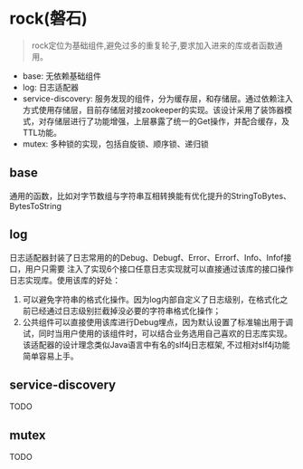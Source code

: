 # rock(磐石)
> rock定位为基础组件,避免过多的重复轮子,要求加入进来的库或者函数通用。
- base: 无依赖基础组件
- log: 日志适配器
- service-discovery: 服务发现的组件，分为缓存层，和存储层。通过依赖注入方式使用存储层，目前存储层对接zookeeper的实现。该设计采用了装饰器模式，对存储层进行了功能增强，上层暴露了统一的Get操作，并配合缓存，及TTL功能。
- mutex: 多种锁的实现，包括自旋锁、顺序锁、递归锁

## base
通用的函数，比如对字节数组与字符串互相转换能有优化提升的StringToBytes、BytesToString

## log
日志适配器封装了日志常用的的Debug、Debugf、Error、Errorf、Info、Infof接口，用户只需要
注入了实现6个接口任意日志实现就可以直接通过该库的接口操作日志实现库。使用该库的好处：
1. 可以避免字符串的格式化操作。因为log内部自定义了日志级别，在格式化之前已经通过日志级别拦截掉没必要的字符串格式化操作；
2. 公共组件可以直接使用该库进行Debug埋点，因为默认设置了标准输出用于调试，同时当用户使用的该组件时，可以结合业务选用自己喜欢的日志库实现。
该适配器的设计理念类似Java语言中有名的slf4j日志框架, 不过相对slf4j功能简单容易上手。

## service-discovery
TODO

## mutex
TODO
